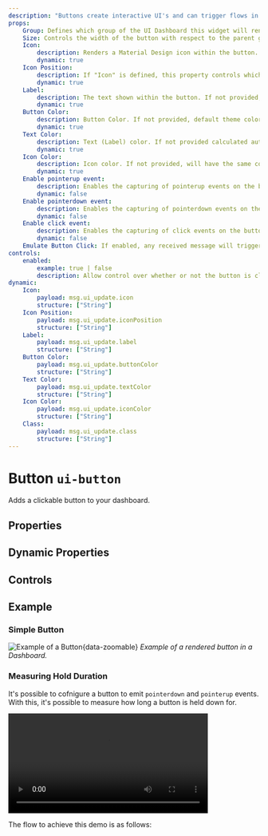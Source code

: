 ```yaml
---
description: "Buttons create interactive UI's and can trigger flows in Node-RED"
props:
    Group: Defines which group of the UI Dashboard this widget will render in.
    Size: Controls the width of the button with respect to the parent group. Maximum value is the width of the group.
    Icon:
        description: Renders a Material Design icon within the button. There is no need to include the "mdi-" prefix.
        dynamic: true 
    Icon Position:
        description: If "Icon" is defined, this property controls which side of the "Label" the icon will render on.
        dynamic: true
    Label:
        description: The text shown within the button. If not provided, then the button will only render the icon.
        dynamic: true
    Button Color:
        description: Button Color. If not provided, default theme color will be used.
        dynamic: true
    Text Color:
        description: Text (Label) color. If not provided calculated automatically based on Button color to be Black or White.
        dynamic: true
    Icon Color:
        description: Icon color. If not provided, will have the same color as text / label.
        dynamic: true
    Enable pointerup event:
        description: Enables the capturing of pointerup events on the button. The output will contain <code>msg._event</code> which details the <i>type</i> of interaction causing the event.
        dynamic: false
    Enable pointerdown event:
        description: Enables the capturing of pointerdown events on the button. The output will contain <code>msg._event</code> which details the <i>type</i> of interaction causing the event.
        dynamic: false
    Enable click event:
        description: Enables the capturing of click events on the button, i.e.g when both the pointerdown and pointerup events occur whilst the mouse stays inside the button. The output will contain <code>msg._event</code> which details the <i>type</i> of interaction causing the event.
        dynamic: false
    Emulate Button Click: If enabled, any received message will trigger a button click, emitting the relevant payload and topic.
controls:
    enabled:
        example: true | false
        description: Allow control over whether or not the button is clickable.
dynamic:
    Icon:
        payload: msg.ui_update.icon
        structure: ["String"]
    Icon Position:
        payload: msg.ui_update.iconPosition
        structure: ["String"]
    Label:
        payload: msg.ui_update.label
        structure: ["String"]
    Button Color:
        payload: msg.ui_update.buttonColor
        structure: ["String"]
    Text Color:
        payload: msg.ui_update.textColor
        structure: ["String"]
    Icon Color:
        payload: msg.ui_update.iconColor
        structure: ["String"]
    Class:
        payload: msg.ui_update.class
        structure: ["String"]
---
```


<script setup>
    import { ref } from 'vue'

    import ExampleButtonHold from '../../../examples/ui-button-hold.json'

    import TryDemo from "./../../../components/TryDemo.vue"
    import FlowViewer from '../../../components/FlowViewer.vue'
    
    const examples = ref({
      'hold': ExampleButtonHold
    })
</script>


<TryDemo href="button-example">

# Button `ui-button`

</TryDemo>

Adds a clickable button to your dashboard.

## Properties

<PropsTable/>

## Dynamic Properties

<DynamicPropsTable/>

## Controls

<ControlsTable/>

## Example

### Simple Button

![Example of a Button](/images/node-examples/ui-button.png "Example of a Button"){data-zoomable}
*Example of a rendered button in a Dashboard.*

### Measuring Hold Duration

It's possible to cofnigure a button to emit `pointerdown` and `pointerup` events. With this, it's possible to measure how long a button is held down for.

<video controls height="200px">
    <source src="/videos/demo-button-hold.mp4" type="video/mp4">
</video>

The flow to achieve this demo is as follows:

<FlowViewer :flow="examples['hold']" height="200px"/>
